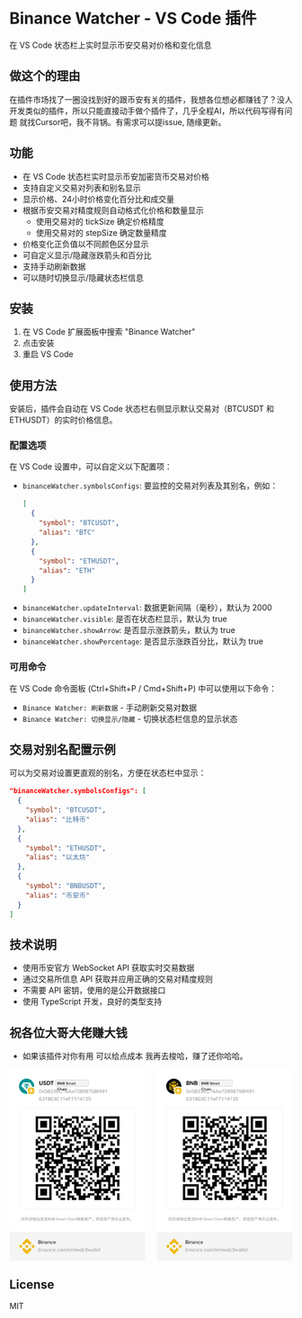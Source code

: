 # Binance Watcher - VS Code 插件

在 VS Code 状态栏上实时显示币安交易对价格和变化信息

## 做这个的理由
 在插件市场找了一圈没找到好的跟币安有关的插件，我想各位想必都赚钱了？没人开发类似的插件，所以只能直接动手做个插件了，几乎全程AI，所以代码写得有问题 就找Cursor吧，我不背锅。有需求可以提issue, 随缘更新。

## 功能

- 在 VS Code 状态栏实时显示币安加密货币交易对价格
- 支持自定义交易对列表和别名显示
- 显示价格、24小时价格变化百分比和成交量
- 根据币安交易对精度规则自动格式化价格和数量显示
  - 使用交易对的 tickSize 确定价格精度
  - 使用交易对的 stepSize 确定数量精度
- 价格变化正负值以不同颜色区分显示
- 可自定义显示/隐藏涨跌箭头和百分比
- 支持手动刷新数据
- 可以随时切换显示/隐藏状态栏信息

## 安装

1. 在 VS Code 扩展面板中搜索 "Binance Watcher"
2. 点击安装
3. 重启 VS Code

## 使用方法

安装后，插件会自动在 VS Code 状态栏右侧显示默认交易对（BTCUSDT 和 ETHUSDT）的实时价格信息。

### 配置选项

在 VS Code 设置中，可以自定义以下配置项：

- `binanceWatcher.symbolsConfigs`: 要监控的交易对列表及其别名，例如：
  ```json
  [
    {
      "symbol": "BTCUSDT",
      "alias": "BTC"
    },
    {
      "symbol": "ETHUSDT",
      "alias": "ETH"
    }
  ]
  ```
- `binanceWatcher.updateInterval`: 数据更新间隔（毫秒），默认为 2000
- `binanceWatcher.visible`: 是否在状态栏显示，默认为 true
- `binanceWatcher.showArrow`: 是否显示涨跌箭头，默认为 true
- `binanceWatcher.showPercentage`: 是否显示涨跌百分比，默认为 true

### 可用命令

在 VS Code 命令面板 (Ctrl+Shift+P / Cmd+Shift+P) 中可以使用以下命令：

- `Binance Watcher: 刷新数据` - 手动刷新交易对数据
- `Binance Watcher: 切换显示/隐藏` - 切换状态栏信息的显示状态

## 交易对别名配置示例

可以为交易对设置更直观的别名，方便在状态栏中显示：

```json
"binanceWatcher.symbolsConfigs": [
  {
    "symbol": "BTCUSDT",
    "alias": "比特币"
  },
  {
    "symbol": "ETHUSDT",
    "alias": "以太坊"
  },
  {
    "symbol": "BNBUSDT",
    "alias": "币安币"
  }
]
```

## 技术说明

- 使用币安官方 WebSocket API 获取实时交易数据
- 通过交易所信息 API 获取并应用正确的交易对精度规则
- 不需要 API 密钥，使用的是公开数据接口
- 使用 TypeScript 开发，良好的类型支持

## 祝各位大哥大佬赚大钱
 - 如果该插件对你有用 可以给点成本 我再去梭哈，赚了还你哈哈。
<div style="display: flex; justify-content: space-between;">
  <img src="./static/IMG_8692.JPG" width="48%" alt="支付宝打赏" />
  <img src="./static/IMG_8693.JPG" width="48%" alt="微信打赏" />
</div>

## License

MIT